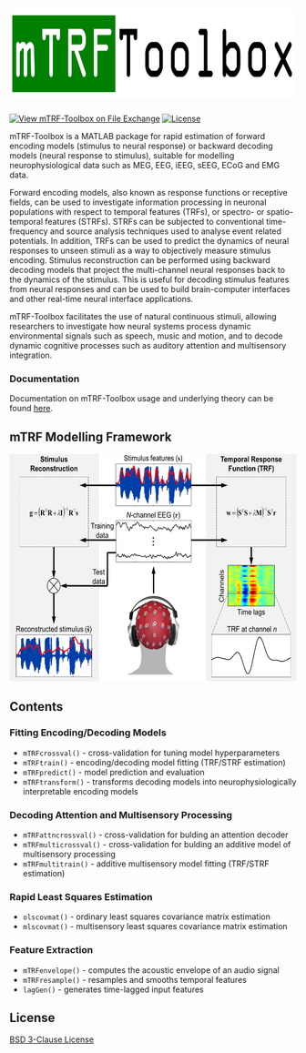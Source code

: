 # <img src="doc/mTRF-Toolbox_logo.png" height="160">

[![View mTRF-Toolbox on File Exchange](https://www.mathworks.com/matlabcentral/images/matlab-file-exchange.svg)](https://www.mathworks.com/matlabcentral/fileexchange/74260-mtrf-toolbox)
[![License](https://img.shields.io/badge/License-BSD%203--Clause-blue.svg)](https://opensource.org/licenses/BSD-3-Clause)

mTRF-Toolbox is a MATLAB package for rapid estimation of forward encoding
models (stimulus to neural response) or backward decoding models (neural
response to stimulus), suitable for modelling neurophysiological data such 
as MEG, EEG, iEEG, sEEG, ECoG and EMG data. 

Forward encoding models, also known as response functions or 
receptive fields, can be used to investigate information processing in 
neuronal populations with respect to temporal features (TRFs), or 
spectro- or spatio-temporal features (STRFs). STRFs can be subjected to 
conventional time-frequency and source analysis techniques used to analyse
event related potentials. In addition, TRFs can be used to predict
the dynamics of neural responses to unseen stimuli as a way to objectively 
measure stimulus encoding. Stimulus reconstruction can be performed using 
backward decoding models that project the multi-channel neural responses 
back to the dynamics of the stimulus. This is useful for decoding stimulus 
features from neural responses and can be used to build brain-computer 
interfaces and other real-time neural interface applications.

mTRF-Toolbox facilitates the use of natural continuous stimuli, allowing 
researchers to investigate how neural systems process dynamic environmental 
signals such as speech, music and motion, and to decode dynamic cognitive 
processes such as auditory attention and multisensory integration.

### Documentation
Documentation on mTRF-Toolbox usage and underlying theory can be found [here](http://mickcrosse.com/assets/pubs/Crosse_etal_FrontHumNeurosci_2016.pdf).

## mTRF Modelling Framework
<img src="doc/mTRF-Toolbox.png" height="400">

## Contents
### Fitting Encoding/Decoding Models
* `mTRFcrossval()` - cross-validation for tuning model hyperparameters
* `mTRFtrain()` - encoding/decoding model fitting (TRF/STRF estimation)
* `mTRFpredict()` - model prediction and evaluation
* `mTRFtransform()` - transforms decoding models into neurophysiologically interpretable encoding models
 
### Decoding Attention and Multisensory Processing
* `mTRFattncrossval()` - cross-validation for bulding an attention decoder
* `mTRFmulticrossval()` - cross-validation for bulding an additive model of multisensory processing
* `mTRFmultitrain()` - additive multisensory model fitting (TRF/STRF estimation)

### Rapid Least Squares Estimation
* `olscovmat()` - ordinary least squares covariance matrix estimation
* `mlscovmat()` - multisensory least squares covariance matrix estimation

### Feature Extraction
* `mTRFenvelope()` - computes the acoustic envelope of an audio signal
* `mTRFresample()` - resamples and smooths temporal features
* `lagGen()` - generates time-lagged input features

## License
[BSD 3-Clause License](LICENSE)
